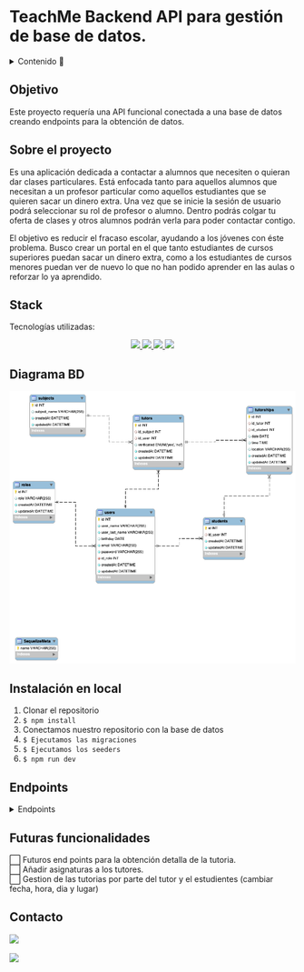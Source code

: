# TeachMe Backend API para gestión de base de datos.

<details>
  <summary>Contenido 📝</summary>
  <ol>
    <li><a href="#objetivo">Objetivo</a></li>
    <li><a href="#sobre-el-proyecto">Sobre el proyecto</a></li>
    <li><a href="#stack">Stack</a></li>
    <li><a href="#diagrama-bd">Diagrama</a></li>
    <li><a href="#instalación-en-local">Instalación</a></li>
    <li><a href="#endpoints">Endpoints</a></li>
    <li><a href="#futuras-funcionalidades">Futuras funcionalidades</a></li>
    <li><a href="#contacto">Contacto</a></li>
  </ol>
</details>

## Objetivo

Este proyecto requería una API funcional conectada a una base de datos creando endpoints para la obtención de datos.

## Sobre el proyecto

Es una aplicación dedicada a contactar a alumnos que necesiten o quieran dar
clases particulares. Está enfocada tanto para aquellos alumnos que necesitan a un
profesor particular como aquellos estudiantes que se quieren sacar un dinero extra.
Una vez que se inicie la sesión de usuario podrá seleccionar su rol de profesor o
alumno. Dentro podrás colgar tu oferta de clases y otros alumnos podrán verla para
poder contactar contigo.

El objetivo es reducir el fracaso escolar, ayudando a los jóvenes con éste problema.
Busco crear un portal en el que tanto estudiantes de cursos superiores puedan sacar un
dinero extra, como a los estudiantes de cursos menores puedan ver de nuevo lo que no
han podido aprender en las aulas o reforzar lo ya aprendido.

## Stack

Tecnologías utilizadas:

<div align="center">
<a href="https://sequelize.org/">
    <img src= "https://img.shields.io/badge/sequelize-323330?style=for-the-badge&logo=sequelize&logoColor=white"/>
</a>
<a href="https://www.expressjs.com/">
    <img src= "https://img.shields.io/badge/express.js-%23404d59.svg?style=for-the-badge&logo=express&logoColor=%2361DAFB"/>
</a>
<a href="https://nodejs.org/es/">
    <img src= "https://img.shields.io/badge/node.js-026E00?style=for-the-badge&logo=node.js&logoColor=white"/>
</a>
<a href="https://developer.mozilla.org/es/docs/Web/JavaScript">
    <img src= "https://img.shields.io/badge/javascipt-EFD81D?style=for-the-badge&logo=javascript&logoColor=black"/>
</a>
 </div>

## Diagrama BD

!['imagen-db'](./public/images/relaciones.png)

## Instalación en local

1. Clonar el repositorio
2. `$ npm install`
3. Conectamos nuestro repositorio con la base de datos
4. `$ Ejecutamos las migraciones`
5. `$ Ejecutamos los seeders`
6. `$ npm run dev`

## Endpoints

<details>
<summary>Endpoints</summary>

- AUTH

  - Registrar usuario

        POST http://localhost:3000/auth/register

    body:

    ```js
        {
            // use which id_role do you want
            // 1 - admin
            // 2- tutor
            // 3 - student

        "user_name": "Steven",
        "user_last_name": "Garzon",
        "birthday": "1996-08-02",
        "email": "steven@garzon.com",
        "password": "12345678",
        'id_role': '3',
        }
    ```

  - Login

        POST http://localhost:3000/auth/login

    body:

    ```js
        {
            "email": "steven@garzon.com",
            "password": "12345678"
        }
    ```

- TUTOR

  - Obtener todos los estudientes

        GET http://localhost:3000/api/tutor/all-students?page=1

  - Obtener la lista de mis tutorias

        http://localhost:3000/api/tutor/my-tutorship?page=1

  - Actualizar alguna tutoria existente por id de la cita en params

        PUT http://localhost:3000/api/tutor/tutorship-update/1

    body:

    ```js
        {
            "date": "2023-08-27"
        }
    ```

- STUDENT

  - Obtener mi perfil.

        GET http://localhost:3000/api/student/my-profile

  - Actualizar mi perfil.

        PUT http://localhost:3000/api/student/update-profile

    body:

    ```js
        {
            "birthday": "1999-09-14"
        }
    ```

  - Crear una tutoria escogiendo el tutor.

        POST http://localhost:3000/api/student/tutorship-create

    body:

    ```js
        {
            // 1. Oliver Wilson (English)

                "id_tutor": 2,
                "date": "2023-11-10",
                "time": "11:30:00",
                "location": "Presential"

        }
    ```

- Obtener todas mis tutorias.

       GET http://localhost:3000/api/student/my-tutorships?page=1

 </details>

## Futuras funcionalidades

⬜ Futuros end points para la obtención detalla de la tutoria.</br>
⬜ Añadir asignaturas a los tutores.</br>
⬜ Gestion de las tutorias por parte del tutor y el estudientes (cambiar fecha, hora, dia y lugar)</br>

## Contacto

<a href="https://es.linkedin.com/in/mario-steeven-garz%C3%B3n-serna-27405a194" target="_blank"><img src="https://img.shields.io/badge/-LinkedIn-%230077B5?style=for-the-badge&logo=linkedin&logoColor=white" target="_blank"></a>

<a href="https://github.com/Stevengs7" target="_blank"><img src="https://img.shields.io/badge/github-24292F?style=for-the-badge&logo=github&logoColor=white" target="_blank"></a>
